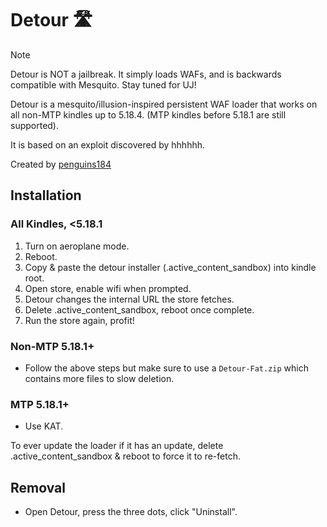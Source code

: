 # Detour 🛣️

> [!NOTE]
> Detour is NOT a jailbreak. It simply loads WAFs, and is backwards compatible with Mesquito. Stay tuned for UJ!

Detour is a mesquito/illusion-inspired persistent WAF loader that works on all non-MTP kindles up to 5.18.4. (MTP kindles before 5.18.1 are still supported).

It is based on an exploit discovered by hhhhhh.

Created by [penguins184](https://ko-fi.com/penguins186)

## Installation 

### All Kindles, <5.18.1

1. Turn on aeroplane mode.
2. Reboot.
3. Copy & paste the detour installer (.active_content_sandbox) into kindle root.
4. Open store, enable wifi when prompted.
5. Detour changes the internal URL the store fetches.
6. Delete .active_content_sandbox, reboot once complete.
7. Run the store again, profit!

### Non-MTP 5.18.1+

- Follow the above steps but make sure to use a `Detour-Fat.zip` which contains more files to slow deletion.

### MTP 5.18.1+

- Use KAT.

To ever update the loader if it has an update, delete .active_content_sandbox & reboot to force it to re-fetch.

## Removal

- Open Detour, press the three dots, click "Uninstall".